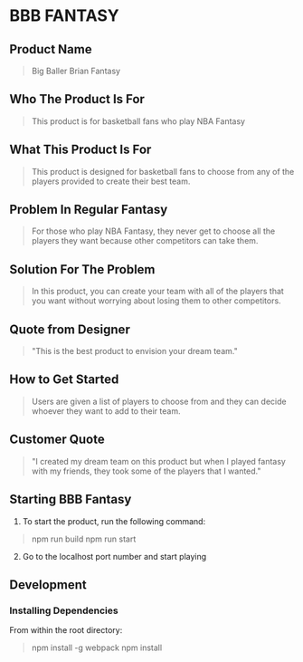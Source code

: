 # BBB FANTASY #

<!-- 
> This material was originally posted [here](http://www.quora.com/What-is-Amazons-approach-to-product-development-and-product-management). It is reproduced here for posterities sake.

There is an approach called "working backwards" that is widely used at Amazon. They work backwards from the customer, rather than starting with an idea for a product and trying to bolt customers onto it. While working backwards can be applied to any specific product decision, using this approach is especially important when developing new products or features.

For new initiatives a product manager typically starts by writing an internal press release announcing the finished product. The target audience for the press release is the new/updated product's customers, which can be retail customers or internal users of a tool or technology. Internal press releases are centered around the customer problem, how current solutions (internal or external) fail, and how the new product will blow away existing solutions.

If the benefits listed don't sound very interesting or exciting to customers, then perhaps they're not (and shouldn't be built). Instead, the product manager should keep iterating on the press release until they've come up with benefits that actually sound like benefits. Iterating on a press release is a lot less expensive than iterating on the product itself (and quicker!).

If the press release is more than a page and a half, it is probably too long. Keep it simple. 3-4 sentences for most paragraphs. Cut out the fat. Don't make it into a spec. You can accompany the press release with a FAQ that answers all of the other business or execution questions so the press release can stay focused on what the customer gets. My rule of thumb is that if the press release is hard to write, then the product is probably going to suck. Keep working at it until the outline for each paragraph flows. 

Oh, and I also like to write press-releases in what I call "Oprah-speak" for mainstream consumer products. Imagine you're sitting on Oprah's couch and have just explained the product to her, and then you listen as she explains it to her audience. That's "Oprah-speak", not "Geek-speak".

Once the project moves into development, the press release can be used as a touchstone; a guiding light. The product team can ask themselves, "Are we building what is in the press release?" If they find they're spending time building things that aren't in the press release (overbuilding), they need to ask themselves why. This keeps product development focused on achieving the customer benefits and not building extraneous stuff that takes longer to build, takes resources to maintain, and doesn't provide real customer benefit (at least not enough to warrant inclusion in the press release).
 -->
 
## Product Name ##
  > Big Baller Brian Fantasy

## Who The Product Is For ##
  > This product is for basketball fans who play NBA Fantasy

## What This Product Is For ##
  > This product is designed for basketball fans to choose from any of the players provided to create their best team.

## Problem In Regular Fantasy ##
  > For those who play NBA Fantasy, they never get to choose all the players they want because other competitors can take them.

## Solution For The Problem ##
  > In this product, you can create your team with all of the players that you want without worrying about losing them to other competitors.

## Quote from Designer ##
  > "This is the best product to envision your dream team."

## How to Get Started ##
  > Users are given a list of players to choose from and they can decide whoever they want to add to their team.

## Customer Quote ##
  > "I created my dream team on this product but when I played fantasy with my friends, they took some of the players that I wanted."

## Starting BBB Fantasy ##
  1. To start the product, run the following command:
   > npm run build
   > npm run start
  2. Go to the localhost port number and start playing

## Development ##
### Installing Dependencies ###
  From within the root directory:
   > npm install -g webpack
   > npm install
  
